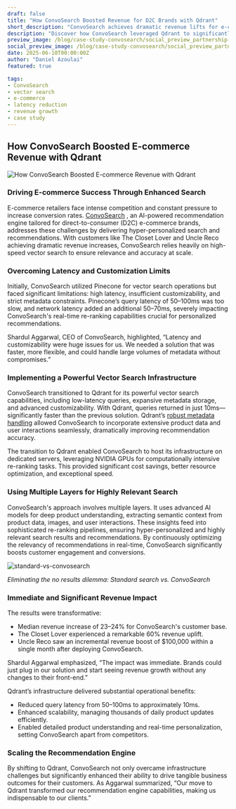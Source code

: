```yaml
---
draft: false
title: "How ConvoSearch Boosted Revenue for D2C Brands with Qdrant"
short_description: "ConvoSearch achieves dramatic revenue lifts for e-commerce brands through personalized recommendations powered by Qdrant."
description: "Discover how ConvoSearch leveraged Qdrant to significantly improve recommendation accuracy, reduce latency, and boost customer revenue dramatically."
preview_image: /blog/case-study-convosearch/social_preview_partnership-convosearch.jpg
social_preview_image: /blog/case-study-convosearch/social_preview_partnership-convosearch.jpg
date: 2025-06-10T00:00:00Z
author: "Daniel Azoulai"
featured: true

tags:
- ConvoSearch
- vector search
- e-commerce
- latency reduction
- revenue growth
- case study
---
```


## How ConvoSearch Boosted E-commerce Revenue with Qdrant

![How ConvoSearch Boosted E-commerce Revenue with Qdrant](/blog/case-study-convosearch/convosearch-bento-dark.jpg)

### Driving E-commerce Success Through Enhanced Search

E-commerce retailers face intense competition and constant pressure to increase conversion rates. [ConvoSearch](https://convosearch.com/) , an AI-powered recommendation engine tailored for direct-to-consumer (D2C) e-commerce brands, addresses these challenges by delivering hyper-personalized search and recommendations. With customers like The Closet Lover and Uncle Reco achieving dramatic revenue increases, ConvoSearch relies heavily on high-speed vector search to ensure relevance and accuracy at scale.

### Overcoming Latency and Customization Limits

Initially, ConvoSearch utilized Pinecone for vector search operations but faced significant limitations: high latency, insufficient customizability, and strict metadata constraints. Pinecone’s query latency of 50–100ms was too slow, and network latency added an additional 50–70ms, severely impacting ConvoSearch's real-time re-ranking capabilities crucial for personalized recommendations.

Shardul Aggarwal, CEO of ConvoSearch, highlighted, “Latency and customizability were huge issues for us. We needed a solution that was faster, more flexible, and could handle large volumes of metadata without compromises.”

### Implementing a Powerful Vector Search Infrastructure

ConvoSearch transitioned to Qdrant for its powerful vector search capabilities, including low-latency queries, expansive metadata storage, and advanced customizability. With Qdrant, queries returned in just 10ms—significantly faster than the previous solution. Qdrant’s [robust metadata handling](https://qdrant.tech/articles/vector-search-filtering/) allowed ConvoSearch to incorporate extensive product data and user interactions seamlessly, dramatically improving recommendation accuracy.

The transition to Qdrant enabled ConvoSearch to host its infrastructure on dedicated servers, leveraging NVIDIA GPUs for computationally intensive re-ranking tasks. This provided significant cost savings, better resource optimization, and exceptional speed.

### Using Multiple Layers for Highly Relevant Search

ConvoSearch's approach involves multiple layers. It uses advanced AI models for deep product understanding, extracting semantic context from product data, images, and user interactions. These insights feed into sophisticated re-ranking pipelines, ensuring hyper-personalized and highly relevant search results and recommendations. By continuously optimizing the relevancy of recommendations in real-time, ConvoSearch significantly boosts customer engagement and conversions.

![standard-vs-convosearch](/blog/case-study-convosearch/case-study-standard-vs-convosearch.png)

*Eliminating the no results dilemma: Standard search vs. ConvoSearch*

### Immediate and Significant Revenue Impact

The results were transformative:

* Median revenue increase of 23–24% for ConvoSearch's customer base.  
* The Closet Lover experienced a remarkable 60% revenue uplift.  
* Uncle Reco saw an incremental revenue boost of $100,000 within a single month after deploying ConvoSearch.

Shardul Aggarwal emphasized, “The impact was immediate. Brands could just plug in our solution and start seeing revenue growth without any changes to their front-end.”

Qdrant’s infrastructure delivered substantial operational benefits:

* Reduced query latency from 50–100ms to approximately 10ms.  
* Enhanced scalability, managing thousands of daily product updates efficiently.  
* Enabled detailed product understanding and real-time personalization, setting ConvoSearch apart from competitors.

### Scaling the Recommendation Engine

By shifting to Qdrant, ConvoSearch not only overcame infrastructure challenges but significantly enhanced their ability to drive tangible business outcomes for their customers. As Aggarwal summarized, “Our move to Qdrant transformed our recommendation engine capabilities, making us indispensable to our clients.”
